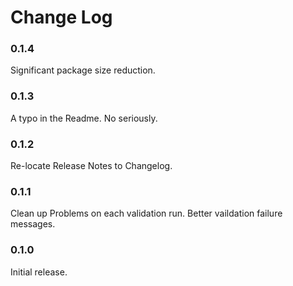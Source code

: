 # Change Log

### 0.1.4

Significant package size reduction.

### 0.1.3

A typo in the Readme.  No seriously.

### 0.1.2

Re-locate Release Notes to Changelog.

### 0.1.1

Clean up Problems on each validation run.
Better vaildation failure messages.

### 0.1.0

Initial release.